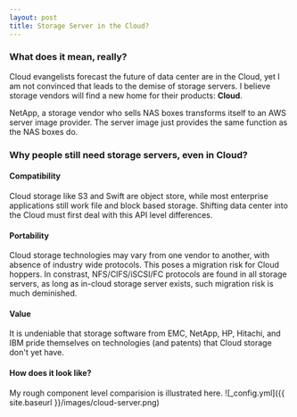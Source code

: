 ```yaml
---
layout: post
title: Storage Server in the Cloud?
---
```

### What does it mean, really?

Cloud evangelists forecast the future of data center are in the Cloud, yet I am not convinced that leads to the demise of 
storage servers. I believe storage vendors will find a new home for their products: **Cloud**. 

NetApp, a storage vendor who sells NAS boxes transforms itself to an AWS server image provider. The server image just provides the same function as the NAS boxes do. 

### Why people still need storage servers, even in Cloud?

#### Compatibility

Cloud storage like S3 and Swift are object store, while most enterprise applications still work file and block based storage. 
Shifting data center into the Cloud must first deal with this API level differences.

#### Portability

Cloud storage technologies may vary from one vendor to another, with absence of industry wide protocols. This poses a migration risk for
Cloud hoppers. In constrast, NFS/CIFS/iSCSI/FC protocols are found in all storage servers, as long as in-cloud storage server exists,
such migration risk is much deminished.

#### Value

It is undeniable that storage software from EMC, NetApp, HP, Hitachi, and IBM pride themselves on technologies (and patents) that Cloud storage 
don't yet have. 

#### How does it look like?

My rough component level comparision is illustrated here.
![_config.yml]({{ site.baseurl }}/images/cloud-server.png)
